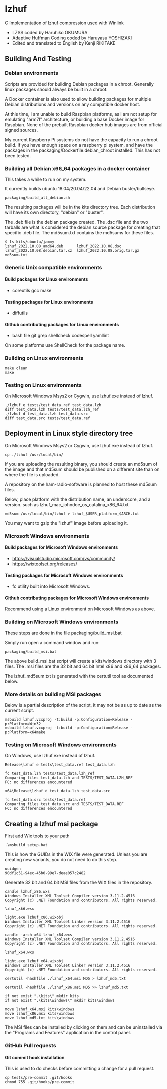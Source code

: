 # lzhuf

C Implementation of lzhuf compression used with Winlink

* LZSS coded by Haruhiko OKUMURA
* Adaptive Huffman Coding coded by Haruyasu YOSHIZAKI
* Edited and translated to English by Kenji RIKITAKE

## Building And Testing

### Debian environments

Scripts are provided for building Debian packages in a chroot.
Generally linux packages should always be built in a chroot.

A Docker container is also used to allow building packages for
multiple Debian distributions and versions on any compatible docker host.

At this time, I am unable to build Raspbian platforms, as I am not setup
for emulating "arm7l" architecture, or building a base Docker image for
Raspbian.  None of the prebuilt Raspbian docker hub images are from official
signed sources.

My current Raspberry Pi systems do not have the capacity to run a chroot build.
If you have enough space on a raspberry pi system, and have the packages
in the packaging/Dockerfile.debian_chroot installed.
This has not been tested.

### Building all Debian x66_64 packages in a docker container

This takes a while to run on my system.

It currently builds ubuntu 18.04/20.04/22.04 and Debian buster/bullseye.

~~~text
packaging/build_all_debian.sh
~~~

The resulting packages will be in the kits directory tree.
Each distribution will have its own directory, "debian" or "buster".

The .deb file is the debian package created.
The .dsc file and the two tarballs are what is considered the debian source
package for creating that specific .deb file.
The md5sum.txt contains the md5sums for these files.

~~~text
$ ls kits/ubuntu/jammy
lzhuf_2022.10.08_amd64.deb      lzhuf_2022.10.08.dsc
lzhuf_2022.10.08.debian.tar.xz  lzhuf_2022.10.08.orig.tar.gz
md5sum.txt
~~~

### Generic Unix compatible environments

#### Build packages for Linux environments

* coreutils gcc make

#### Testing packages for Linux environments

* diffutils

#### Github contributing packages for Linux environments

* bash file git grep shellcheck codespell yamllint

On some platforms use ShellCheck for the package name.

### Building on Linux environments

~~~text
make clean
make
~~~

### Testing on Linux environments

On Microsoft Windows Msys2 or Cygwin, use lzhuf.exe instead of lzhuf.

~~~text
./lzhuf e tests/test_data.ref test_data.lzh
diff test_data.lzh tests/test_data.lzh_ref
./lzhuf d test_data.lzh test_data.src
diff test_data.src tests/test_data.ref
~~~

## Deployment in Linux style directory tree

On Microsoft Windows Msys2 or Cygwin, use lzhuf.exe instead of lzhuf.

~~~text
cp ./lzhuf /usr/local/bin/
~~~

If you are uploading the resulting binary, you should create an md5sum
of the image and that md5sum should be published on a different site
than on where the file is uploaded.

A repository on the ham-radio-software is planned to host these md5sum files.

Below, place platform with the distribution name, an underscore, and a version.
such as lzhuf_mac_johndoe_os_catalina_x86_64.txt

~~~text
md5sum /usr/local/bin/lzhuf > lzhuf_$USER_platform_$ARCH.txt
~~~

You may want to gzip the "lzhuf" image before uploading it.

### Microsoft Windows environments

#### Build packages for Microsoft Windows environments

* <https://visualstudio.microsoft.com/vs/community/>
* <https://wixtoolset.org/releases/>

#### Testing packages for Microsoft Windows environments

* fc utility built into Microsoft Windows.

#### Github contributing packages for Microsoft Windows environments

Recommend using a Linux environment on Microsoft Windows as above.

### Building on Microsoft Windows environments

These steps are done in the file packaging/build_msi.bat

Simply run open a command window and run:

~~~text
packaging/build_msi.bat
~~~

The above build_msi.bat script will create a kits/windows directory
with 3 files.  The .msi files are the 32 bit and 64 bit Intel x86 and x86_64
packages.

The lzhuf_md5sum.txt is generated with the certutil tool as documented
below.

### More details on building MSI packages

Below is a partial description of the script, it may not be as up to date
as the current script.

~~~text
msbuild lzhuf.vcxproj -t:build -p:Configuration=Release -p:Platform=Win32
msbuild lzhuf.vcxproj -t:build -p:Configuration=Release -p:Platform=x64make
~~~

### Testing on Microsoft Windows environments

On Windows, use lzhuf.exe instead of lzhuf.

~~~text
Release\lzhuf e tests\test_data.ref test_data.lzh

fc test_data.lzh tests/test_data.lzh_ref
Comparing files test_data.lzh and TESTS/TEST_DATA.LZH_REF
FC: no differences encountered

x64\Release\lzhuf d test_data.lzh test_data.src

fc test_data.src tests/test_data.ref
Comparing files test_data.src and TESTS/TEST_DATA.REF
FC: no differences encountered
~~~

## Creating a lzhuf msi package

First add Wix tools to your path

~~~text
.\msbuild_setup.bat
~~~

This is how the GUIDs in the WIX file were generated.
Unless you are creating new variants, you do not need to do this step.

~~~text
uuidgen
90df1c51-94ec-45b0-99e7-deae057c2482
~~~

Generate 32 bit and 64 bit MSI files from the WIX files in the repository.

~~~text
candle lzhuf_x86.wxs
Windows Installer XML Toolset Compiler version 3.11.2.4516
Copyright (c) .NET Foundation and contributors. All rights reserved.

lzhuf_x86.wxs

light.exe lzhuf_x86.wixobj
Windows Installer XML Toolset Linker version 3.11.2.4516
Copyright (c) .NET Foundation and contributors. All rights reserved.

candle -arch x64 lzhuf_x64.wxs
Windows Installer XML Toolset Compiler version 3.11.2.4516
Copyright (c) .NET Foundation and contributors. All rights reserved.

lzhuf_x64.wxs

light.exe lzhuf_x64.wixobj
Windows Installer XML Toolset Linker version 3.11.2.4516
Copyright (c) .NET Foundation and contributors. All rights reserved.

certutil -hashfile ./lzhuf_x64.msi MD5 > lzhuf_md5.txt

certutil -hashfile ./lzhuf_x86.msi MD5 >> lzhuf_md5.txt

if not exist ".\kits\" mkdir kits
if not exist ".\kits\windows\" mkdir kits\windows

move lzhuf_x64.msi kits\windows
move lzhuf_x86.msi kits\windows
move lzhuf_md5.txt kits\windows
~~~

The MSI files can be installed by clicking on them and can be uninstalled
via the "Programs and Features" application in the control panel.

### GitHub Pull requests

#### Git commit hook installation

This is used to do checks before committing a change for a pull request.

~~~text
cp tests/pre-commit .git/hooks
chmod 755 .git/hooks/pre-commit
~~~
